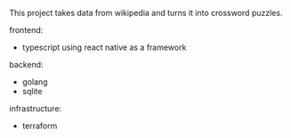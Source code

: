 This project takes data from wikipedia and turns it into crossword puzzles.

frontend:
- typescript using react native as a framework

backend:
- golang
- sqlite

infrastructure:
- terraform